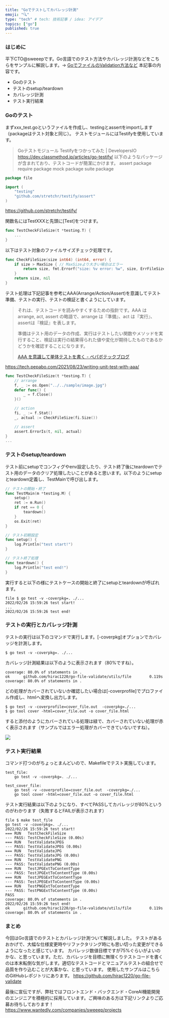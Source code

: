 ```yaml
---
title: "Goでテストしてカバレッジ計測"
emoji: "🔍"
type: "tech" # tech: 技術記事 / idea: アイデア
topics: ["go"]
published: true
---
```



### はじめに
平下CTO@sweeepです。Go言語でのテスト方法やカバレッジ計測などをこちらをサンプルに解説します。→ [GoでファイルのValidation方法など](https://zenn.dev/hirac/articles/dc537f0786cae9)
本記事の内容です。
* Goのテスト
* テストのsetup/teardown
* カバレッジ計測
* テスト実行結果


### Goのテスト

まずxxx_test.goというファイルを作成し、testingとassertをimportします（packageはテスト対象と同じ）。
テストモジュールにはTestifyを使用しています。
> Goテストモジュール Testifyをつかってみた | DevelopersIO https://dev.classmethod.jp/articles/go-testify/
以下のようなパッケージが含まれており、テストコードが簡潔にかけます。
assert package
require package
mock package
suite package

```Go:utils/file/file_test.go
package file

import (
	"testing"
	"github.com/stretchr/testify/assert"
)
```

https://github.com/stretchr/testify/

関数名にはTestXXXと先頭に[Test]をつけます。
```Go:utils/file/file_test.go
func TestCheckFileSize(t *testing.T) {
    ...
}
```

以下はテスト対象のファイルサイズチェック処理です。
```Go:utils/file/file.go
func CheckFileSize(size int64) (int64, error) {
	if size > MaxSize { // MaxSizeより大きい場合はエラー
		return size, fmt.Errorf("size: %v error: %w", size, ErrFileSize)
	}
	return size, nil
}
```

テスト処理は下記記事を参考にAAA(Arrange/Action/Assert)を意識してテスト準備、テストの実行、テストの検証と書くようにしています。
> それは、テストコードを読みやすくするための指針です。AAA は arrange, act, assert の略語で、arrange は『準備』、act は『実行』、assertは『検証』を表します。
>
> 準備はテスト用のデータの作成、実行はテストしたい関数やメソッドを実行すること、検証は実行の結果得られた値や変化が期待したものであるかどうかを確認することになります。
>
> [AAA を意識して単体テストを書く - ペパボテックブログ](https://tech.pepabo.com/2021/08/23/writing-unit-test-with-aaa/)

https://tech.pepabo.com/2021/08/23/writing-unit-test-with-aaa/

```Go:utils/file/file_test.go
func TestCheckFileSize(t *testing.T) {
	// arrange
	f, _ := os.Open("../../sample/image.jpg")
	defer func() {
		_ = f.Close()
	}()

	// action
	fi, _ := f.Stat()
	_, actual := CheckFileSize(fi.Size())

	// assert
	assert.ErrorIs(t, nil, actual)
}
...
```

### テストのsetup/teardown

テスト前にsetupでコンフィグやenv設定したり、テスト終了後にteardownでテスト用のデータのクリア処理したいことがあると思います。以下のようにsetupとteardown定義し、TestMainで呼び出します。

```Go:utils/file/file_test.go
// テストの開始・終了
func TestMain(m *testing.M) {
	setup()
	ret := m.Run()
	if ret == 0 {
		teardown()
	}
	os.Exit(ret)
}

// テスト初期設定
func setup() {
	log.Println("test start!")
}

// テスト終了処理
func teardown() {
	log.Println("test end!")
}
```

実行すると以下の様にテストケースの開始と終了にsetupとteardownが呼ばれます。

```
file $ go test -v -coverpkg=. ./...
2022/02/26 15:59:26 test start!
...
2022/02/26 15:59:26 test end!
```


### テストの実行とカバレッジ計測

テストの実行は以下のコマンドで実行します。[-coverpkg]オプションでカバレッジを計測します。
```
$ go test -v -coverpkg=. ./...
```

カバレッジ計測結果は以下のように表示されます（80%ですね）。
```
coverage: 80.0% of statements in .
ok      github.com/hirac1220/go-file-validate/utils/file        0.119s  coverage: 80.0% of statements in .
```

どの処理がカバーされていないか確認したい場合は[-coverprofile]でプロファイル作成し、htmlへ変換し出力します。
```
$ go test -v -coverprofile=cover_file.out  -coverpkg=./...
$ go tool cover -html=cover_file.out -o cover_file.html
```
すると添付のようにカバーされている処理は緑で、カバーされていない処理が赤く表示されます（サンプルではエラー処理がカバーできていないですね）。

![](/images/9634a537c3ad2e/test_cover.png)

### テスト実行結果

コマンド打つのがちょっとまんどいので、Makefileでテスト実施しています。
```makefile:utils/file/Makefile
test_file:
	go test -v -coverpkg=. ./...

test_cover_file:
	go test -v -coverprofile=cover_file.out  -coverpkg=./...
	go tool cover -html=cover_file.out -o cover_file.html
```

テスト実行結果は以下のようになり、すべてPASSしてカバレッジが80%というのがわかります（失敗するとFAILが表示されます）

```
file $ make test_file
go test -v -coverpkg=. ./...
2022/02/26 15:59:26 test start!
=== RUN   TestCheckFileSize
--- PASS: TestCheckFileSize (0.00s)
=== RUN   TestValidateJPEG
--- PASS: TestValidateJPEG (0.00s)
=== RUN   TestValidateJPG
--- PASS: TestValidateJPG (0.00s)
=== RUN   TestValidatePNG
--- PASS: TestValidatePNG (0.00s)
=== RUN   TestJPGExtToContentType
--- PASS: TestJPGExtToContentType (0.00s)
=== RUN   TestJPEGExtToContentType
--- PASS: TestJPEGExtToContentType (0.00s)
=== RUN   TestPNGExtToContentType
--- PASS: TestPNGExtToContentType (0.00s)
PASS
coverage: 80.0% of statements in .
2022/02/26 15:59:26 test end!
ok      github.com/hirac1220/go-file-validate/utils/file        0.119s  coverage: 80.0% of statements in .
```

### まとめ
今回はGo言語でのテストとカバレッジ計測ついて解説しました。
テストがあるおかげで、大幅な仕様変更時やリファクタリング時にも思い切った変更ができるようになったと感じています。
カバレッジ数値目標ですが75%ぐらいがよいのかな、と思っています。ただ、カバレッジを目標に無理くりテストコードを書くのは本末転倒な気がします。適切なテストコードとマニュアルテストの組合せで品質を作り込むことが大事かな、と思っています。
使用したサンプルはこちらのGitHubレポジトリにあります。
https://github.com/hirac1220/go-file-validate

最後に宣伝ですが、弊社ではフロントエンド・バックエンド・CoreAI機能開発のエンジニアを積極的に採用しています。ご興味のある方は下記リンクよりご応募お待ちしております！
https://www.wantedly.com/companies/sweeep/projects